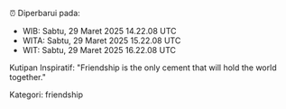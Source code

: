 ⏰ Diperbarui pada:
- WIB: Sabtu, 29 Maret 2025 14.22.08 UTC
- WITA: Sabtu, 29 Maret 2025 15.22.08 UTC
- WIT: Sabtu, 29 Maret 2025 16.22.08 UTC

Kutipan Inspiratif:
"Friendship is the only cement that will hold the world together."


Kategori: friendship

